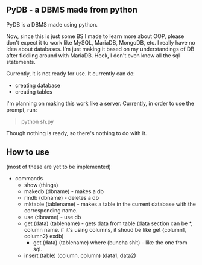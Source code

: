  ## PyDB - a DBMS made from python
 PyDB is a DBMS made using python.

Now, since this is just some BS I made to learn more about OOP, please don't expect it to work like MySQL, MariaDB, MongoDB, etc. I really have no idea about databases. I'm just making it based on my understandings of DB after fiddling around with MariaDB. Heck, I don't even know all the sql statements.

Currently, it is not ready for use. It currently can do:
 - creating database
 - creating tables

I'm planning on making this work like a server. Currently, in order to use the prompt, run:
> python sh.py

Though nothing is ready, so there's nothing to do with it.
 ## How to use
(most of these are yet to be implemented)
 - commands
    * show (things)
    * makedb (dbname) - makes a db
    * rmdb (dbname) - deletes a db
    * mktable (tablename) - makes a table in the current database with the corresponding name.
    * use (dbname) - use db
    * get (data) (tablename) - gets data from table (data section can be *, column name. if it's using columns, it shoud be like get {column1, column2} exdb)
      * get (data) (tablename) where (buncha shit) - like the one from sql.
    * insert (table) (column, column) (data1, data2)